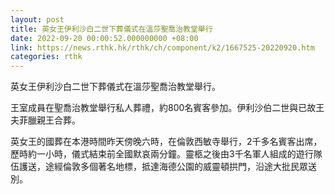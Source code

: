 ```yaml
---
layout: post
title: 英女王伊利沙白二世下葬儀式在溫莎聖喬治教堂舉行
date: 2022-09-20 00:00:52.000000000 +08:00
link: https://news.rthk.hk/rthk/ch/component/k2/1667525-20220920.htm
categories: rthk
---
```


英女王伊利沙白二世下葬儀式在溫莎聖喬治教堂舉行。

王室成員在聖喬治教堂舉行私人葬禮，約800名賓客參加。伊利沙伯二世與已故王夫菲臘親王合葬。

英女王的國葬在本港時間昨天傍晚六時，在倫敦西敏寺舉行，2千多名賓客出席，歷時約一小時，儀式結束前全國默哀兩分鐘。靈柩之後由3千名軍人組成的遊行隊伍護送，途經倫敦多個著名地標，抵達海德公園的威靈頓拱門，沿途大批民眾送別。
